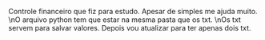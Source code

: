 Controle financeiro que fiz para estudo. Apesar de simples me ajuda muito.
\nO arquivo python tem que estar na mesma pasta que os txt.
\nOs txt servem para salvar valores. Depois vou atualizar para ter apenas dois txt.


